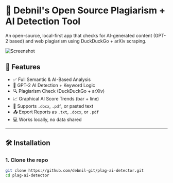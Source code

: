 # 🧠 Debnil's Open Source Plagiarism + AI Detection Tool

An open-source, local-first app that checks for AI-generated content (GPT-2 based) and web plagiarism using DuckDuckGo + arXiv scraping.

![Screenshot](./preview.png)

## 🚀 Features

- ✅ Full Semantic & AI-Based Analysis
- 🧠 GPT-2 AI Detection + Keyword Logic
- 🔍 Plagiarism Check (DuckDuckGo + arXiv)
- 📈 Graphical AI Score Trends (bar + line)
- 📝 Supports `.docx`, `.pdf`, or pasted text
- 📤 Export Reports as `.txt`, `.docx`, or `.pdf`
- 💻 Works locally, no data shared

---

## 🛠 Installation

### 1. Clone the repo

```bash
git clone https://github.com/debnil-git/plag-ai-detector.git
cd plag-ai-detector
